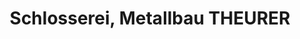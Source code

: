 ---
title: "Schlosserei, Metallbau THEURER"
url: /schoemberg/schlosserei-metallbau-theurer/
shop: Baumarkt
---